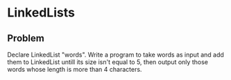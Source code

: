 # LinkedLists

## Problem

<p>
Declare LinkedList "words".
Write a program to take words as input and add them to LinkedList untill its size isn't equal to 5, then output only those words whose length is more than 4 characters.
</p>
